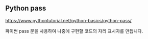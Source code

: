 ## Python pass

https://www.pythontutorial.net/python-basics/python-pass/

파이썬 pass  문을 사용하여 나중에 구현할 코드의 자리 표시자를 만듭니다.